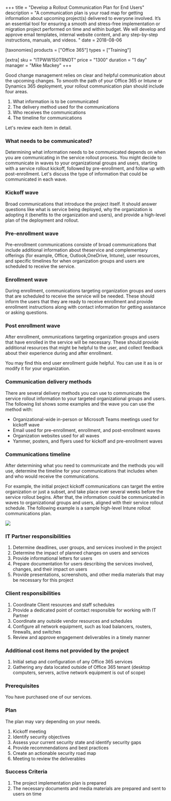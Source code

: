 +++
title = "Develop a Rollout Communication Plan for End Users"
description = "A communication plan is your road map for getting information about upcoming project(s) delivered to everyone involved. It’s an essential tool for ensuring a smooth and stress-free implementation or migration project performed on time and within budget. We will develop and approve email templates, internal website content, and any step-by-step instructions, manuals, and videos. "
date = 2018-08-06

[taxonomies]
products = ["Office 365"]
types = ["Training"]

[extra]
sku = "ITPWW150TRNOT"
price = "1300"
duration = "1 day"
manager = "Mike Mackey"
+++

Good change management relies on clear and helpful communication about
the upcoming changes. To smooth the path of your Office 365 or Intune or
Dynamics 365 deployment, your rollout communication plan should include
four areas.

1.  What information is to be communicated
2.  The delivery method used for the communications
3.  Who receives the communications
4.  The timeline for communications

Let's review each item in detail.

### What needs to be communicated?

Determining what information needs to be communicated depends on when you are
communicating in the service rollout process. You might decide to
communicate in waves to your organizational groups and users, starting
with a service rollout kickoff, followed by pre-enrollment, and follow
up with post-enrollment. Let's discuss the type of information that
could be communicated in each wave.

### Kickoff wave

Broad communications that introduce the project itself. It should answer
questions like what is service being deployed, why the organization is
adopting it (benefits to the organization and users), and provide a
high-level plan of the deployment and rollout.

### Pre-enrollment wave

Pre-enrollment communications consiste of broad communications that 
include additional information about theservice and complementary 
offerings (for example, Office, Outlook,OneDrive, Intune), user 
resources, and specific timelines for when organization groups 
and users are scheduled to receive the service.

### Enrollment wave

During enrollment, communications targeting organization groups and users that are
scheduled to receive the service will be needed. These should inform the users that
they are ready to receive enrollment and provide enrollment instructions along
with contact information for getting assistance or asking questions.

### Post enrollment wave

After enrollment, ommunications targeting organization groups and users that have
enrolled in the service will be necessary. These should provide additional resources that
might be helpful to the user, and collect feedback about their
experience during and after enrollment.

You may find this end user enrollment guide helpful. You can use it as
is or modify it for your organization.

### Communication delivery methods

There are several delivery methods you can use to communicate the
service rollout information to your targeted organizational groups and
users. The following list shows some examples and the wave you can use
the method with:

-   Organizational-wide in-person or Microsoft Teams meetings used for
    kickoff wave
-   Email used for pre-enrollment, enrollment, and post-enrollment waves
-   Organization websites used for all waves
-   Yammer, posters, and flyers used for kickoff and pre-enrollment
    waves

### Communications timeline

After determining what you need to communicate and the methods you will
use, determine the timeline for your communications that includes when
and who would receive the communications.

For example, the initial project kickoff communications can target the
entire organization or just a subset, and take place over several weeks
before the service rollout begins. After that, the information could be
communicated in waves to organizational groups and users, aligned with
their service rollout schedule. The following example is a sample
high-level Intune rollout communications plan.

![](https://o365hq.com/images/221.png)

### IT Partner responsibilities

1.  Determine deadlines, user groups, and services involved in the
    project
2.  Determine the impact of planned changes on users and services
3.  Provide informational letters for users
4.  Prepare documentation for users describing the services involved,
    changes, and their impact on users
5.  Provide presentations, screenshots, and other media materials that
    may be necessary for this project

### Client responsibilities

1.  Coordinate Client resources and staff schedules
2.  Provide a dedicated point of contact responsible for working with IT
    Partner
3.  Coordinate any outside vendor resources and schedules
4.  Configure all network equipment, such as load balancers, routers,
    firewalls, and switches
5.  Review and approve engagement deliverables in a timely manner

### Additional cost items not provided by the project

1.  Initial setup and configuration of any Office 365 services
2.  Gathering any data located outside of Office 365 tenant (desktop
    computers, servers, active network equipment is out of scope)

### Prerequisites

You have purchased one of our services.

### Plan

The plan may vary depending on your needs.

1.  Kickoff meeting
2.  Identify security objectives
3.  Assess your current security state and identify security gaps
4.  Provide recommendations and best practices
5.  Create an actionable security road map
6.  Meeting to review the deliverables

### Success Criteria

1.  The project implementation plan is prepared
2.  The necessary documents and media materials are prepared and sent to
    users on time
